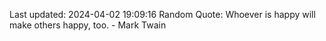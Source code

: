 Last updated: 2024-04-02 19:09:16
Random Quote: Whoever is happy will make others happy, too. - Mark Twain